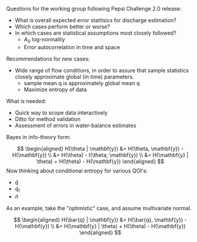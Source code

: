 Questions for the working group following Pepsi Challenge 2.0 release:



- What is overall expected error statitsics for discharge estimation?
- Which cases perform better or worse?
- In which cases are statistical assumptions most closely followed?
  - $A_0$ log-normality
  - Error autocorrelation in time and space



Recommendations for new cases:

- Wide range of flow conditions, in order to assure that sample statistics closely approximate global (in time) parameters.
  - sample mean q is approximately global mean q
  - Maximize entropy of data



What is needed:

- Quick way to scope data interactively
- Ditto for method validation
- Assessment of errors in water-balance estimates





Bayes in info-theory form:


$$
\begin{aligned}
H(\theta | \mathbf{y}) &= H(\theta, \mathbf{y}) - H(\mathbf{y}) \\
&= H(\theta) - I(\theta; \mathbf{y}) \\
&= H(\mathbf{y} | \theta) + H(\theta)  - H(\mathbf{y})
\end{aligned}
$$
Now thinking about conditional entropy for various QOI's:

- $\bar{q}$
- $\dot{q}_t$
- $\tilde{n}$



As an example, take the "optimistic" case, and assume multivariate normal.


$$
\begin{aligned}
H(\bar{q} | \mathbf{y}) &= H(\bar{q}, \mathbf{y}) - H(\mathbf{y}) \\
&= H(\mathbf{y} | \theta) + H(\theta)  - H(\mathbf{y})
\end{aligned}     
$$


